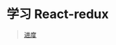 # 学习 React-redux 

> [进度](http://cn.redux.js.org/tutorials/essentials/part-4-using-data#%E7%94%A8%E6%88%B7%E4%B8%8E%E5%B8%96%E5%AD%90)
